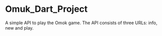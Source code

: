 # Omuk_Dart_Project
A simple API to play the Omok game. The API consists of three URLs: info, new and play.
